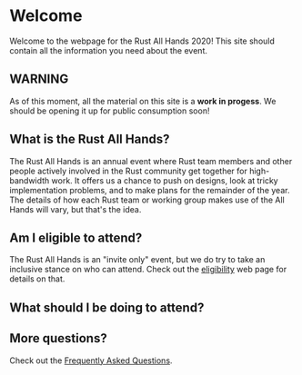 # Welcome

Welcome to the webpage for the Rust All Hands 2020! This site should
contain all the information you need about the event.

## WARNING

As of this moment, all the material on this site is a **work in
progess**. We should be opening it up for public consumption soon!

## What is the Rust All Hands?

The Rust All Hands is an annual event where Rust team members and
other people actively involved in the Rust community get together for
high-bandwidth work. It offers us a chance to push on designs, look at
tricky implementation problems, and to make plans for the remainder of
the year. The details of how each Rust team or working group makes use
of the All Hands will vary, but that's the idea.

## Am I eligible to attend?

The Rust All Hands is an "invite only" event, but we do try to take an
inclusive stance on who can attend. Check out the [eligibility] web
page for details on that.

[eligibility]: ./eligibility.html

## What should I be doing to attend?


## More questions?

Check out the [Frequently Asked Questions](./faq.md).
